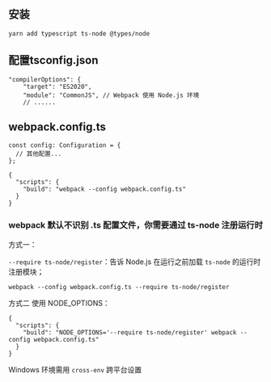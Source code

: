 
## 安装 

```
yarn add typescript ts-node @types/node
```

## 配置tsconfig.json

```
"compilerOptions": {
    "target": "ES2020",
    "module": "CommonJS", // Webpack 使用 Node.js 环境
    // ......
```


## webpack.config.ts

```
const config: Configuration = {
  // 其他配置...
};
```

```
{
  "scripts": {
    "build": "webpack --config webpack.config.ts"
  }
}
```


### webpack 默认不识别 .ts 配置文件，你需要通过 ts-node 注册运行时

方式一：

`--require ts-node/register`：告诉 Node.js 在运行之前加载 `ts-node` 的运行时注册模块；

```
webpack --config webpack.config.ts --require ts-node/register
```

方式二 使用 NODE_OPTIONS：

```
{
  "scripts": {
    "build": "NODE_OPTIONS='--require ts-node/register' webpack --config webpack.config.ts"
  }
}
```

Windows 环境需用 `cross-env` 跨平台设置